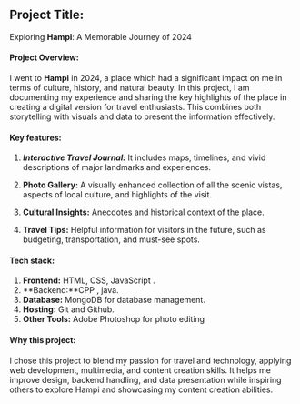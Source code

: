 ## Project Title:
Exploring **Hampi**:  A Memorable Journey of 2024

#### Project Overview:
I went to **Hampi** in 2024, a place which had a significant impact on me in terms of culture, history, and natural beauty. In this project, I am documenting my experience and sharing the key highlights of the place in creating a digital version for travel enthusiasts. This combines both storytelling with visuals and data to present the information effectively.


#### Key features:

1. ***Interactive Travel Journal:*** It includes maps, timelines, and vivid descriptions of major landmarks and experiences.

2. **Photo Gallery:** A visually enhanced collection of all the scenic vistas, aspects of local culture, and highlights of the visit.

3. **Cultural Insights:** Anecdotes and historical context of the place.

4. **Travel Tips:** Helpful information for visitors in the future, such as budgeting, transportation, and must-see spots.

#### Tech stack: 

1. **Frontend:** HTML, CSS, JavaScript .
2. **Backend:**CPP , java.
3. **Database:** MongoDB for database management.
4. **Hosting:** Git and Github.
5. **Other Tools:** Adobe Photoshop for photo editing

#### Why this project:

I chose this project to blend my passion for travel and technology, applying web development, multimedia, and content creation skills. It helps me improve design, backend handling, and data presentation while inspiring others to explore Hampi and showcasing my content creation abilities.
